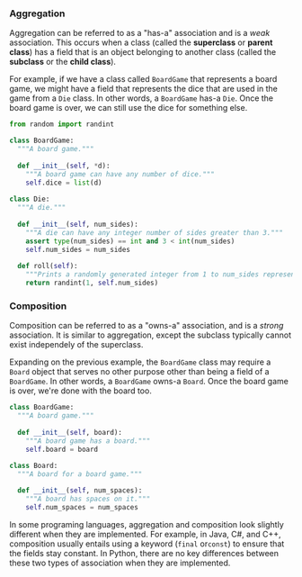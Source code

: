 ### Aggregation

Aggregation can be referred to as a "has-a" association and is a *weak* association. This occurs when a class (called the **superclass** or **parent class**) has a field that is an object belonging to another class (called the **subclass** or the **child class**). 

For example, if we have a class called `BoardGame` that represents a board game, we might have a field that represents the dice that are used in the game from a `Die` class. In other words, a `BoardGame` has-a `Die`. Once the board game is over, we can still use the dice for something else.

```python
from random import randint

class BoardGame:
  """A board game."""
  
  def __init__(self, *d):
    """A board game can have any number of dice."""
    self.dice = list(d)
    
class Die:
  """A die."""
  
  def __init__(self, num_sides):
    """A die can have any integer number of sides greater than 3."""
    assert type(num_sides) == int and 3 < int(num_sides)  
    self.num_sides = num_sides
  
  def roll(self):  
    """Prints a randomly generated integer from 1 to num_sides representing a die roll."""
    return randint(1, self.num_sides)
```

### Composition

Composition can be referred to as a "owns-a" association, and is a *strong* association. It is similar to aggregation, except the subclass typically cannot exist independely of the superclass.

Expanding on the previous example, the `BoardGame` class may require a `Board` object that serves no other purpose other than being a field of a `BoardGame`. In other words, a `BoardGame` owns-a `Board`. Once the board game is over, we're done with the board too.

```python
class BoardGame:
  """A board game."""
  
  def __init__(self, board):
    """A board game has a board."""
    self.board = board
    
class Board:
  """A board for a board game."""

  def __init__(self, num_spaces):
    """A board has spaces on it."""
    self.num_spaces = num_spaces
```

In some programing languages, aggregation and composition look slightly different when they are implemented. For example, in Java, C#, and C++, composition usually entails using a keyword (`final` or`const`) to ensure that the fields stay constant. In Python, there are no key differences between these two types of association when they are implemented.
